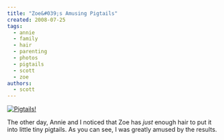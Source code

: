 ```yaml
---
title: "Zoe&#039;s Amusing Pigtails"
created: 2008-07-25
tags:
  - annie
  - family
  - hair
  - parenting
  - photos
  - pigtails
  - scott
  - zoe
authors:
  - scott
---
```


[![Pigtails!](/images/2700080237_7441525249.jpg)](http://www.flickr.com/photos/spaceninja/2700080237/)

The other day, Annie and I noticed that Zoe has _just_ enough hair to put it into little tiny pigtails. As you can see, I was greatly amused by the results.
